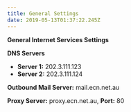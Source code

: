 ```yaml
---
title: General Settings
date: 2019-05-13T01:37:22.245Z
---
```

**General Internet Services Settings**

**DNS Servers**

* **Server 1:** 202.3.111.123
* **Server 2:** 202.3.111.124

**Outbound Mail Server:** mail.ecn.net.au

**Proxy Server:** proxy.ecn.net.au, **Port:** 80
